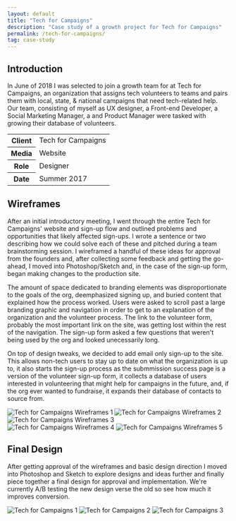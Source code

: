```yaml
---
layout: default
title: "Tech for Campaigns"
description: "Case study of a growth project for Tech for Campaigns"
permalink: /tech-for-campaigns/
tag: case-study
---
```


<section>
	<h2 class="visually-hidden">Introduction</h2>
	<div>
		<p>In June of 2018 I was selected to join a growth team for at Tech for Campaigns, an organization that assigns tech volunteers to teams and pairs them with local, state, & national campaigns that need tech-related help. Our team, consisting of myself as UX designer, a Front-end Developer, a Social Marketing Manager, a and Product Manager were tasked with growing their database of volunteers.</p>
	</div>
	<div>
		<table>
			<tbody>
				<tr>
					<th>Client</th>
					<td>Tech for Campaigns</td>
				</tr>
				<tr>
					<th>Media</th>
					<td>Website</td>
				</tr>
				<tr>
					<th>Role</th>
					<td>Designer</td>
				</tr>
				<tr>
					<th>Date</th>
					<td>Summer 2017</td>
				</tr>
			</tbody>
		</table>
	</div>
</section>
<section>
	<div>
		<h2>Wireframes</h2>
		<p>After an initial introductory meeting, I went through the entire Tech for Campaigns' website and sign-up flow and outlined problems and opportunities that likely affected sign-ups. I wrote a sentence or two describing how we could solve each of these and pitched during a team brainstorming session. I wireframed a handful of these ideas for approval from the founders and, after collecting some feedback and getting the go-ahead, I moved into Photoshop/Sketch and, in the case of the sign-up form, began making changes to the production site.</p>
		<p>The amount of space dedicated to branding elements was disproportionate to the goals of the org, deemphasized signing up, and buried content that explained how the process worked. Users were asked to scroll past a large branding graphic and navigation in order to get to an explanation of the organization and the volunteer process. The link to the volunteer form, probably the most important link on the site, was getting lost within the rest of the navigation. The sign-up form asked a few questions that weren't being used by the org and looked unecessarily long.</p>
		<p>On top of design tweaks, we decided to add email only sign-up to the site. This allows non-tech users to stay up to date on what the organization is up to, it also starts the sign-up process as the submmission success page is a version of the volunteer sign-up form, it collects a database of users interested in volunteering that might help for campaigns in the future, and, if the org ever wanted to fundraise, it expands their database of contacts to source from.</p>
	</div>
	<div>
		<img src="https://jessetrippe-cdn-173419.appspot.com/tfc-wireframe-01.png" alt="Tech for Campaigns Wireframes 1">
		<img src="https://jessetrippe-cdn-173419.appspot.com/tfc-wireframe-03.png" alt="Tech for Campaigns Wireframes 2">
		<img src="https://jessetrippe-cdn-173419.appspot.com/tfc-wireframe-04.png" alt="Tech for Campaigns Wireframes 3">
	</div>
	<div>
		<img src="https://jessetrippe-cdn-173419.appspot.com/tfc-wireframe-03.png" alt="Tech for Campaigns Wireframes 4">
		<img src="https://jessetrippe-cdn-173419.appspot.com/tfc-wireframe-02.png" alt="Tech for Campaigns Wireframes 5">
	</div>
</section>
<section>
	<div>
		<h2>Final Design</h2>
		<p>After getting approval of the wireframes and basic design direction I moved into Photoshop and Sketch to explore designs and ideas further and finally piece together a final design for approval and implementation. We're currently A/B testing the new design verse the old so see how much it improves conversion.</p>
	</div>
	<div class="span-2">
		<img src="https://jessetrippe-cdn-173419.appspot.com/tfc-01.png" alt="Tech for Campaigns 1">
		<img src="https://jessetrippe-cdn-173419.appspot.com/tfc-02.png" alt="Tech for Campaigns 2">
		<img src="https://jessetrippe-cdn-173419.appspot.com/tfc-03.png" alt="Tech for Campaigns 3">
	</div>
</section>
